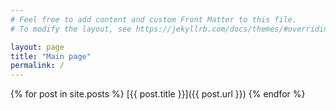 ```yaml
---
# Feel free to add content and custom Front Matter to this file.
# To modify the layout, see https://jekyllrb.com/docs/themes/#overriding-theme-defaults

layout: page
title: "Main page"
permalink: /
---
```


{% for post in site.posts %}
    [{{ post.title }}]({{ post.url }})
{% endfor %}